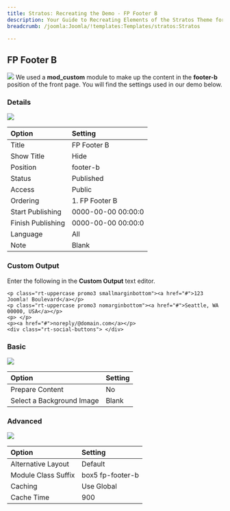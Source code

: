 ```yaml
---
title: Stratos: Recreating the Demo - FP Footer B
description: Your Guide to Recreating Elements of the Stratos Theme for Joomla
breadcrumb: /joomla:Joomla/!templates:Templates/stratos:Stratos

---
```


FP Footer B
-----
![][footerb1]
We used a **mod_custom** module to make up the content in the **footer-b** position of the front page. You will find the settings used in our demo below.

### Details
![][footerb2]

| Option | Setting |
|:------|:-------|
| Title | FP Footer B |
| Show Title | Hide |
| Position | footer-b |
| Status | Published |
| Access | Public |
| Ordering | 1. FP Footer B |
| Start Publishing | 0000-00-00 00:00:0 |
| Finish Publishing | 0000-00-00 00:00:0 |
| Language | All |
| Note | Blank |

### Custom Output
Enter the following in the **Custom Output** text editor.

~~~
<p class="rt-uppercase promo3 smallmarginbottom"><a href="#">123 Joomla! Boulevard</a></p>
<p class="rt-uppercase promo3 nomarginbottom"><a href="#">Seattle, WA 00000, USA</a></p>
<p> </p>
<p><a href="#">noreply/@domain.com</a></p>
<div class="rt-social-buttons"> </div>
~~~

### Basic
![][footerb3]

| Option | Setting |
|:------|:-------|
| Prepare Content | No |
| Select a Background Image | Blank |

### Advanced
![][footerb4]

| Option | Setting |
|:------|:-------|
| Alternative Layout | Default |
| Module Class Suffix | box5 fp-footer-b |
| Caching | Use Global |
| Cache Time | 900 |

[footerb1]: assets/footerb_1.jpeg
[footerb2]: assets/footerb_2.jpeg
[footerb3]: assets/footerb_3.jpeg
[footerb4]: assets/footerb_4.jpeg